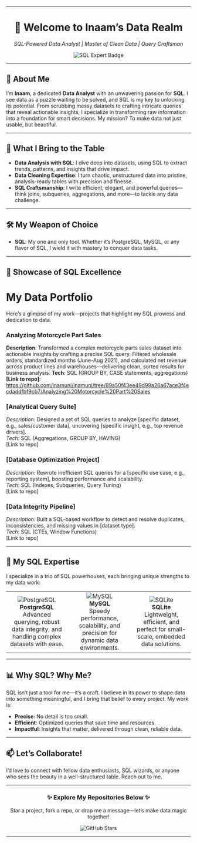 
---

<div align="center">
  <h1>👋 Welcome to Inaam’s Data Realm</h1>
  <p><em>SQL-Powered Data Analyst | Master of Clean Data | Query Craftsman</em></p>
  <img src="https://img.shields.io/badge/SQL-Expert-blue?style=for-the-badge&logo=postgresql" alt="SQL Expert Badge">
</div>

---

## 🌟 About Me
I’m **Inaam**, a dedicated **Data Analyst** with an unwavering passion for **SQL**. I see data as a puzzle waiting to be solved, and SQL is my key to unlocking its potential. From scrubbing messy datasets to crafting intricate queries that reveal actionable insights, I specialize in transforming raw information into a foundation for smart decisions. My mission? To make data not just usable, but beautiful.

---

## 💼 What I Bring to the Table
- **Data Analysis with SQL**: I dive deep into datasets, using SQL to extract trends, patterns, and insights that drive impact.
- **Data Cleaning Expertise**: I turn chaotic, unstructured data into pristine, analysis-ready tables with precision and finesse.
- **SQL Craftsmanship**: I write efficient, elegant, and powerful queries—think joins, subqueries, aggregations, and more—to tackle any data challenge.

---

## 🛠️ My Weapon of Choice
- **SQL**: My one and only tool. Whether it’s PostgreSQL, MySQL, or any flavor of SQL, I wield it with mastery to conquer data tasks.

---

## 🚀 Showcase of SQL Excellence
# My Data Portfolio
Here’s a glimpse of my work—projects that highlight my SQL prowess and dedication to data.

### Analyzing Motorcycle Part Sales
**Description**: Transformed a complex motorcycle parts sales dataset into actionable insights by crafting a precise SQL query. Filtered wholesale orders, standardized months (June-Aug 2021), and calculated net revenue across product lines and warehouses—delivering clean, sorted results for business analysis. 
**Tech**: SQL (GROUP BY, CASE statements, aggregations)  
**[Link to repo]**: https://github.com/inamuni/inamuni/tree/89a50f43ee49d99a26a67ace3f4ecdaddfbf9cb7/Analyzing%20Motorcycle%20Part%20Sales

### **[Analytical Query Suite]**  
*Description*: Designed a set of SQL queries to analyze [specific dataset, e.g., sales/customer data], uncovering [specific insight, e.g., top revenue drivers].  
*Tech*: SQL (Aggregations, GROUP BY, HAVING)  
[Link to repo]

### **[Database Optimization Project]**  
*Description*: Rewrote inefficient SQL queries for a [specific use case, e.g., reporting system], boosting performance and scalability.  
*Tech*: SQL (Indexes, Subqueries, Query Tuning)  
[Link to repo]

### **[Data Integrity Pipeline]**  
*Description*: Built a SQL-based workflow to detect and resolve duplicates, inconsistencies, and missing values in [dataset type].  
*Tech*: SQL (CTEs, Window Functions)  
[Link to repo]

---

## 🧠 My SQL Expertise
I specialize in a trio of SQL powerhouses, each bringing unique strengths to my data work:

<div align="center"> <table> <tr> <td align="center"> <img src="https://img.shields.io/badge/PostgreSQL-Expert-316192?style=for-the-badge&logo=postgresql&logoColor=white" alt="PostgreSQL"><br> <strong>PostgreSQL</strong><br> Advanced querying, robust data integrity, and handling complex datasets with ease. </td> <td align="center"> <img src="https://img.shields.io/badge/MySQL-Pro-4479A1?style=for-the-badge&logo=mysql&logoColor=white" alt="MySQL"><br> <strong>MySQL</strong><br> Speedy performance, scalability, and precision for dynamic data environments. </td> <td align="center"> <img src="https://img.shields.io/badge/SQLite-Specialist-003B57?style=for-the-badge&logo=sqlite&logoColor=white" alt="SQLite"><br> <strong>SQLite</strong><br> Lightweight, efficient, and perfect for small-scale, embedded data solutions. </td> </tr> </table> </div>

---

## 📊 Why SQL? Why Me?
SQL isn’t just a tool for me—it’s a craft. I believe in its power to shape data into something meaningful, and I bring that belief to every project. My work is:
- **Precise**: No detail is too small.
- **Efficient**: Optimized queries that save time and resources.
- **Impactful**: Insights that matter, delivered through clean, reliable data.

---

## 📫 Let’s Collaborate!
I’d love to connect with fellow data enthusiasts, SQL wizards, or anyone who sees the beauty in a well-structured table. Reach out to me. 

---

<div align="center">
  <h3>✨ Explore My Repositories Below ✨</h3>
  <p>Star a project, fork a repo, or drop me a message—let’s make data magic together!</p>
  <img src="https://img.shields.io/github/stars/inamuni?style=social" alt="GitHub Stars">
</div>

---
